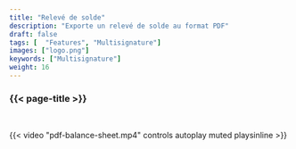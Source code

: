 ```yaml
---
title: "Relevé de solde"
description: "Exporte un relevé de solde au format PDF"
draft: false
tags: [  "Features", "Multisignature"]
images: ["logo.png"]
keywords: ["Multisignature"]
weight: 16
---
```


### {{< page-title >}} 
<!-- {{< page-description >}}  -->

<br>


{{< video "pdf-balance-sheet.mp4" controls  autoplay muted playsinline >}}
